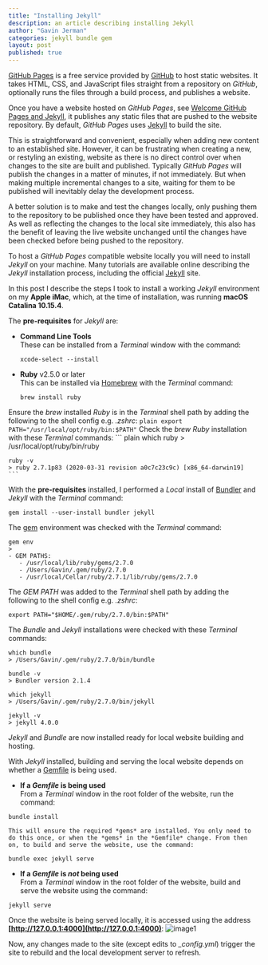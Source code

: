 ```yaml
---
title: "Installing Jekyll"
description: an article describing installing Jekyll
author: "Gavin Jerman"
categories: jekyll bundle gem
layout: post
published: true
---
```


[GitHub Pages](https://pages.github.com) is a free service provided by [GitHub](https://github.com/) to host static websites. It takes HTML, CSS, and JavaScript files straight from a repository on *GitHub*, optionally runs the files through a build process, and publishes a website.

Once you have a website hosted on *GitHub Pages*, see [Welcome GitHub Pages and Jekyll](/2020/04/welcome-github-jekyll), it publishes any static files that are pushed to the website repository. By default, *GitHub Pages* uses [Jekyll](https://jekyllrb.com) to build the site.


This is straightforward and convenient, especially when adding new content to an established site. However, it can be frustrating when creating a new, or restyling an existing, website as there is no direct control over when changes to the site are built and published. Typically *GitHub Pages* will publish the changes in a matter of minutes, if not immediately. But when making multiple incremental changes to a site, waiting for them to be published will inevitably delay the development process.

A better solution is to make and test the changes locally, only pushing them to the repository to be published once they have been tested and approved. As well as reflecting the changes to the local site immediately, this also has the benefit of leaving the live website unchanged until the changes have been checked before being pushed to the repository.

To host a *GitHub Pages* compatible website locally you will need to install *Jekyll* on your machine. Many tutorials are available online describing the *Jekyll* installation process, including the official [Jekyll](https://jekyllrb.com/docs/) site.

In this post I describe the steps I took to install a working *Jekyll* environment on my **Apple iMac**, which, at the time of installation, was running **macOS Catalina 10.15.4**.

The **pre-requisites** for *Jekyll* are:

- **Command Line Tools**  
These can be installed from a *Terminal* window with the command:
    ``` plain
    xcode-select --install
    ```

- **Ruby** v2.5.0 or later  
This can be installed via [Homebrew](https://brew.sh) with the *Terminal* command:
    ``` plain
    brew install ruby
    ```
Ensure the *brew* installed *Ruby* is in the *Terminal* shell path by adding the following to the shell config e.g. *.zshrc*:
    ``` plain
    export PATH="/usr/local/opt/ruby/bin:$PATH"
    ```
Check the *brew* *Ruby* installation with these *Terminal* commands:
    ``` plain
    which ruby
    > /usr/local/opt/ruby/bin/ruby
    
    ruby -v
    > ruby 2.7.1p83 (2020-03-31 revision a0c7c23c9c) [x86_64-darwin19]
    ```

With the **pre-requisites** installed, I performed a *Local* install of [Bundler](https://jekyllrb.com/docs/ruby-101/#bundler) and *Jekyll* with the *Terminal* command:
``` plain
gem install --user-install bundler jekyll
```

The [gem](https://jekyllrb.com/docs/ruby-101/#gems) environment was checked with the *Terminal* command:
``` plain
gem env
>
- GEM PATHS:
   - /usr/local/lib/ruby/gems/2.7.0
   - /Users/Gavin/.gem/ruby/2.7.0
   - /usr/local/Cellar/ruby/2.7.1/lib/ruby/gems/2.7.0
```

The *GEM PATH* was added to the *Terminal* shell path by adding the following to the shell config e.g. *.zshrc*:
``` plain
export PATH="$HOME/.gem/ruby/2.7.0/bin:$PATH"
```

The *Bundle* and *Jekyll* installations were checked with these *Terminal* commands:
``` plain
which bundle
> /Users/Gavin/.gem/ruby/2.7.0/bin/bundle

bundle -v
> Bundler version 2.1.4
    
which jekyll
> /Users/Gavin/.gem/ruby/2.7.0/bin/jekyll

jekyll -v
> jekyll 4.0.0
```

*Jekyll* and *Bundle* are now installed ready for local website building and hosting.

With *Jekyll* installed, building and serving the local website depends on whether a [Gemfile](https://jekyllrb.com/docs/ruby-101/#gemfile) is being used.

- **If a *Gemfile* is being used**  
    From a *Terminal* window in the root folder of the website, run the command:
``` plain
bundle install
```     

    This will ensure the required *gems* are installed. You only need to do this once, or when the *gems* in the *Gemfile* change. From then on, to build and serve the website, use the command:
``` plain
bundle exec jekyll serve
```     

- **If a *Gemfile* is *not* being used**  
    From a *Terminal* window in the root folder of the website, build and serve the website using the command:
``` plain
jekyll serve
```     

Once the website is being served locally, it is accessed using the address **[http://127.0.0.1:4000](http://127.0.0.1:4000)**:
![image1](/images/2020-04-15-installing-1.png)

Now, any changes made to the site (except edits to *_config.yml*) trigger the site to rebuild and the local development server to refresh.
